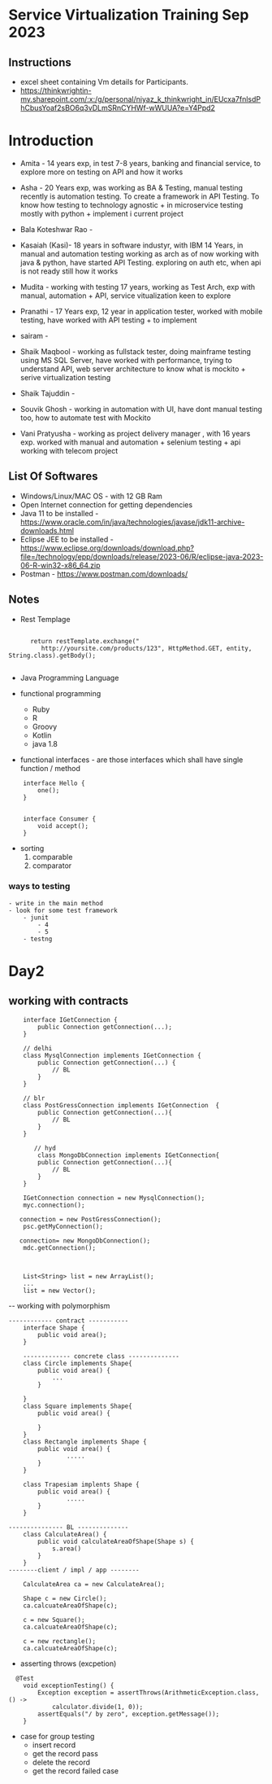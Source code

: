 # Service Virtualization Training Sep 2023 


## Instructions 

- excel sheet containing Vm details for Participants.
- https://thinkwrightin-my.sharepoint.com/:x:/g/personal/niyaz_k_thinkwright_in/EUcxa7fnlsdPhCbusYoaf2sBO6q3vDLmSRnCYHWf-wWUUA?e=Y4Ppd2



# Introduction 

- Amita - 14 years exp, in test 7-8 years, banking and financial service, to explore more on testing on API and how it works 

- Asha - 20 Years exp, was working as BA & Testing, manual testing recently is automation testing.  To create a framework in API Testing.  To know how testing to technology agnostic + in microservice testing mostly with python + implement i current project 

- Bala Koteshwar Rao - 

- Kasaiah (Kasi)-  18 years in software industyr, with IBM 14 Years, in manual and automation testing working as arch as of now working with java & python,  have started API Testing.  exploring on auth etc, when api is not ready still how it works 

- Mudita - working with testing 17 years, working as Test Arch, exp with manual, automation + API, service vitualization keen to explore 

- Pranathi - 17 Years exp, 12 year in application tester, worked with mobile testing, have worked with API testing + to implement 

- sairam - 

- Shaik Maqbool - working as fullstack tester, doing mainframe testing using MS SQL Server, have worked with performance, trying to understand API, web server architecture  to know what is mockito + serive virtualization testing 

- Shaik Tajuddin - 

- Souvik Ghosh - working in automation with UI, have dont manual testing too, how to automate test with Mockito 

- Vani Pratyusha - working as project delivery manager , with 16 years exp.  worked with manual and automation + selenium testing + api working with telecom project 





## List Of Softwares

- Windows/Linux/MAC OS - with 12 GB Ram 
- Open Internet connection for getting dependencies 
- Java 11 to be installed - https://www.oracle.com/in/java/technologies/javase/jdk11-archive-downloads.html
- Eclipse JEE to be installed -  https://www.eclipse.org/downloads/download.php?file=/technology/epp/downloads/release/2023-06/R/eclipse-java-2023-06-R-win32-x86_64.zip
- Postman - https://www.postman.com/downloads/



## Notes 

- Rest Templage 

```

      return restTemplate.exchange("
         http://yoursite.com/products/123", HttpMethod.GET, entity, String.class).getBody();
   
```

- Java Programming Language 
- functional programming 
    - Ruby 
    - R 
    - Groovy 
    - Kotlin 
    - java 1.8 


- functional interfaces - are those interfaces which shall have single function / method 

```
    interface Hello {
        one();
    }


    interface Consumer {
        void accept();
    }
```

- sorting  
    1. comparable 
    2. comparator 

### ways to testing 
    - write in the main method 
    - look for some test framework 
        - junit 
            - 4 
            - 5 
        - testng 


# Day2 


## working with contracts 

```
    interface IGetConnection {
        public Connection getConnection(...); 
    }

    // delhi 
    class MysqlConnection implements IGetConnection {
        public Connection getConnection(...) {
            // BL 
        }
    }

    // blr 
    class PostGressConnection implements IGetConnection  {
        public Connection getConnection(...){
            // BL 
        }
    }

       // hyd 
        class MongoDbConnection implements IGetConnection{
        public Connection getConnection(...){
            // BL 
        }
    }

    IGetConnection connection = new MysqlConnection(); 
    myc.connection(); 

   connection = new PostGressConnection(); 
    psc.getMyConnection(); 

   connection= new MongoDbConnection(); 
    mdc.getConnection(); 



    List<String> list = new ArrayList();
    ... 
    list = new Vector();
```


-- working with polymorphism 


```
------------ contract -----------
    interface Shape {
        public void area(); 
    }

    ------------- concrete class --------------
    class Circle implements Shape{
        public void area() {
            ...
        }

    }
    class Square implements Shape{
        public void area() {

        }
    }
    class Rectangle implements Shape {
        public void area() {
                .....
        }
    }

    class Trapesiam implents Shape {
        public void area() {
                .....
        }
    }

--------------- BL -------------- 
    class CalculateArea() {
        public void calculateAreaOfShape(Shape s) {
            s.area()
        }
    }
--------client / impl / app --------

    CalculateArea ca = new CalculateArea(); 

    Shape c = new Circle(); 
    ca.calcuateAreaOfShape(c); 

    c = new Square(); 
    ca.calcuateAreaOfShape(c); 

    c = new rectangle(); 
    ca.calcuateAreaOfShape(c); 
```

- asserting throws (excpetion)

```
  @Test
    void exceptionTesting() {
        Exception exception = assertThrows(ArithmeticException.class, () ->
            calculator.divide(1, 0));
        assertEquals("/ by zero", exception.getMessage());
    }

```


- case for group testing 
    - insert record 
    - get the record pass 
    - delete the record 
    - get the record failed case